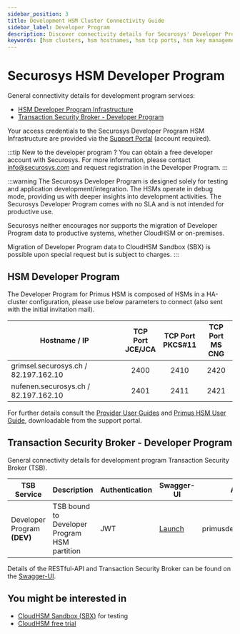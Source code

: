 ```yaml
---
sidebar_position: 3
title: Development HSM Cluster Connectivity Guide
sidebar_label: Developer Program
description: Discover connectivity details for Securosys' Developer Program services, including the HSM Developer Program Infrastructure and Transaction Security Broker. Access credentials and parameters provided for development and integration testing with Primus HSM and TSB services.
keywords: [hsm clusters, hsm hostnames, hsm tcp ports, hsm key management, hsm as a service, hsm based hsm, hsm digital signature, hsm services, hsm service, what is hsm, hsm signing, hsm pki, hsm encryption, code signing hsm, hsm key, code signing service, hsm code signing, code signing, encryption key management, hardware security module, hsm vs kms, code signing certificate, key management hsm, microsoft encryption key management, hsm aws, document signing services, code signing, hsm providers, code signing as a service, aws hsm documentation, hsm pricing]
---
```


# Securosys HSM Developer Program

General connectivity details for development program services:
- [HSM Developer Program Infrastructure](#hsm-developer-program)
- [Transaction Security Broker - Developer Program](#transaction-security-broker---developer-program)

Your access credentials to the Securosys Developer Program HSM Infrastructure are provided via the [Support Portal](https://support.securosys.com/external/) (account required). 

:::tip New to the developer program ?
You can obtain a free developer account with Securosys. For more information, please contact [info@securosys.com](mailto:info@securosys.com) and request registration in the Developer Program.
:::

:::warning
The Securosys Developer Program is designed solely for testing and application development/integration. The HSMs operate in debug mode, providing us with deeper insights into development activities. The Securosys Developer Program comes with no SLA and is not intended for productive use.

Securosys neither encourages nor supports the migration of Developer Program data to productive systems, whether CloudHSM or on-premises.

Migration of Developer Program data to CloudHSM Sandbox (SBX) is possible upon special request but is subject to charges.
:::

## HSM Developer Program 

The Developer Program for Primus HSM is composed of HSMs in a HA-cluster configuration, please use below parameters to connect (also sent with the initial invitation mail).

| Hostname / IP | TCP Port<br/> JCE/JCA | TCP Port<br/> PKCS#11 | TCP Port<br/> MS CNG |
|---|---|---|---|
| grimsel.securosys.ch / 82.197.162.10 | <center>2400</center> | <center>2410</center> | <center>2420</center> |
| nufenen.securosys.ch / 82.197.162.10 | <center>2401</center> | <center>2411</center> | <center>2421</center> | 


For further details consult the [Provider User Guides](https://docs-dev.securosys.com) and [Primus HSM User Guide](https://support.securosys.com/external/knowledge-base/article/63), downloadable from the support portal.

## Transaction Security Broker - Developer Program

General connectivity details for development program Transaction Security Broker (TSB).

| TSB Service | Description | Authentication | Swagger-UI | API-Endpoint |
|---|---|---|---|---|
| Developer Program **(DEV)** |	TSB bound to Developer Program HSM partition | JWT | [Launch](https://primusdev.cloudshsm.com/swagger-ui/index.html) | primusdev.cloudshsm.com/v1/ |

Details of the RESTful-API and Transaction Security Broker can be found on the [Swagger-UI](https://primusdev.cloudshsm.com/swagger-ui/index.html).

## You might be interested in

- [CloudHSM Sandbox (SBX)](/cloudhsm/Packages/sandbox) for testing
- [CloudHSM free trial](https://cloud.securosys.com/cloudhsm/)